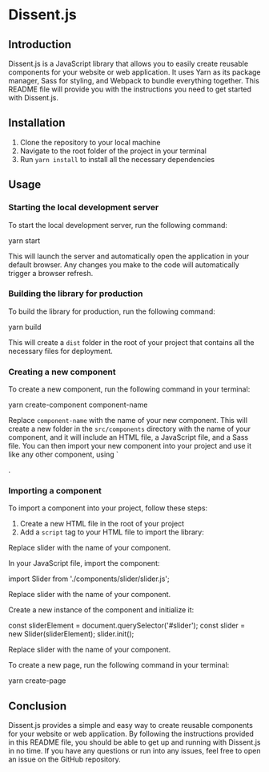 # Dissent.js

## Introduction

Dissent.js is a JavaScript library that allows you to easily create reusable components for your website or web application. It uses Yarn as its package manager, Sass for styling, and Webpack to bundle everything together. This README file will provide you with the instructions you need to get started with Dissent.js.

## Installation

1. Clone the repository to your local machine
2. Navigate to the root folder of the project in your terminal
3. Run `yarn install` to install all the necessary dependencies

## Usage

### Starting the local development server

To start the local development server, run the following command:

yarn start

This will launch the server and automatically open the application in your default browser. Any changes you make to the code will automatically trigger a browser refresh.

### Building the library for production

To build the library for production, run the following command:

yarn build

This will create a `dist` folder in the root of your project that contains all the necessary files for deployment.

### Creating a new component

To create a new component, run the following command in your terminal:

yarn create-component component-name

Replace `component-name` with the name of your new component. This will create a new folder in the `src/components` directory with the name of your component, and it will include an HTML file, a JavaScript file, and a Sass file. You can then import your new component into your project and use it like any other component, using `<div class="component-name"></div>.

### Importing a component

To import a component into your project, follow these steps:

1. Create a new HTML file in the root of your project
2. Add a `script` tag to your HTML file to import the library:

<script src="./dist/myLibrary.min.js"></script>

Replace slider with the name of your component.

In your JavaScript file, import the component:

import Slider from './components/slider/slider.js';

Replace slider with the name of your component.

Create a new instance of the component and initialize it:

const sliderElement = document.querySelector('#slider');
const slider = new Slider(sliderElement);
slider.init();

Replace slider with the name of your component.

To create a new page, run the following command in your terminal:

yarn create-page <page-name>

## Conclusion

Dissent.js provides a simple and easy way to create reusable components for your website or web application. By following the instructions provided in this README file, you should be able to get up and running with Dissent.js in no time. If you have any questions or run into any issues, feel free to open an issue on the GitHub repository.
